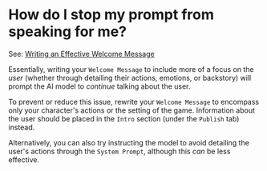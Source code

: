 # How do I stop my prompt from speaking for me?

See: [Writing an Effective Welcome Message](/howto/web#writing-an-effective-welcome-message)

Essentially, writing your `Welcome Message` to include more of a focus on the *user* (whether through detailing their actions, emotions, or backstory) will prompt the AI model to *continue* talking about the user.

To prevent or reduce this issue, rewrite your `Welcome Message` to encompass only your character's actions or the setting of the game. Information about the user should be placed in the `Intro` section (under the `Publish` tab) instead.

Alternatively, you can also try instructing the model to avoid detailing the user's actions through the `System Prompt`, although this *can* be less effective.